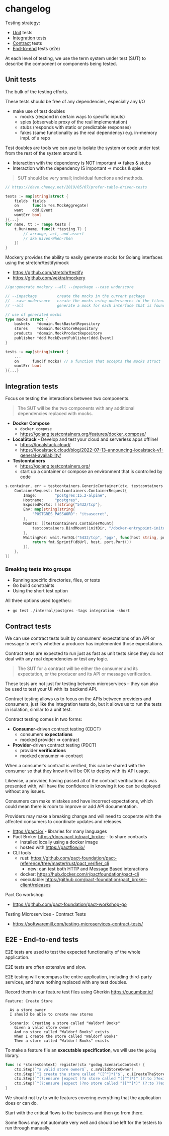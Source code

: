 # changelog

Testing strategy:
- [Unit](#unit-tests) tests
- [Integration](#integration-tests) tests
- [Contract](#contract-tests) tests
- [End-to-end](#e2e---end-to-end-tests) tests (e2e)

At each level of testing, we use the term system under test (SUT) to describe the component or components being tested.

## Unit tests

The bulk of the testing efforts.

These tests should be free of any dependencies, especially any I/O
- make use of test doubles
  - mocks (respond in certain ways to specific inputs)
  - spies (observable proxy of the real implementation)
  - stubs (responds with static or predictable responses)
  - fakes (same functionality as the real dependency) e.g. in-memory impl. of a repo

Test doubles are tools we can use to isolate the system or code under test from the rest of the system around it.

- Interaction with the dependency is NOT important => fakes & stubs
- Interaction with the dependency IS important => mocks & spies

> SUT should be very small; individual functions and methods.

```go
// https://dave.cheney.net/2019/05/07/prefer-table-driven-tests

tests := map[string]struct {
	fields  fields
	on      func(a *es.MockAggregate)
	want    ddd.Event
	wantErr bool
}{...}
for name, tt := range tests {
    t.Run(name, func(t *testing.T) {
        // arrange, act, and assert
        // aka Given-When-Then
    })
}
```

Mockery provides the ability to easily generate mocks for Golang interfaces using the stretchr/testify/mock
- https://github.com/stretchr/testify
- https://github.com/vektra/mockery

```go
//go:generate mockery --all --inpackage --case underscore

// --inpackage         create the mocks in the current package
// --case underscore   create the mocks using underscores in the filename
// --all               generate a mock for each interface that is found in dir and sub-dirs

// use of generated mocks
type mocks struct {
    baskets   *domain.MockBasketRepository
    stores    *domain.MockStoreRepository
    products  *domain.MockProductRepository
    publisher *ddd.MockEventPublisher[ddd.Event]
}

tests := map[string]struct {
    ...
    on      func(f mocks) // a function that accepts the mocks struct
    wantErr bool
}{...}

```

## Integration tests

Focus on testing the interactions between two components.

> The SUT will be the two components with any additional dependencies replaced with mocks.

- **Docker Compose**
  - `docker_compose`
  - https://golang.testcontainers.org/features/docker_compose/
- **LocalStack** - Develop and test your cloud and serverless apps offline!
  - https://localstack.cloud/
  - https://localstack.cloud/blog/2022-07-13-announcing-localstack-v1-general-availability/
- **Testcontainers**
  - https://golang.testcontainers.org/
  - start up a container or compose an environment that is controlled by code

```go
s.container, err = testcontainers.GenericContainer(ctx, testcontainers.GenericContainerRequest{
    ContainerRequest: testcontainers.ContainerRequest{
        Image:        "postgres:15.2-alpine",
        Hostname:     "postgres",
        ExposedPorts: []string{"5432/tcp"},
        Env: map[string]string{
            "POSTGRES_PASSWORD": "itsasecret",
        },
        Mounts: []testcontainers.ContainerMount{
            testcontainers.BindMount(initDir, "/docker-entrypoint-initdb.d"),
        },
        WaitingFor: wait.ForSQL("5432/tcp", "pgx", func(host string, port nat.Port) string {
            return fmt.Sprintf(dbUrl, host, port.Port())
        }),
    },
})
```

### Breaking tests into groups

- Running specific directories, files, or tests
- Go build constraints
- Using the short test option

All three options used together.:
- `go test ./internal/postgres -tags integration -short`

## Contract tests

We can use contract tests built by consumers’ expectations of an API or message
to verify whether a producer has implemented those expectations.

Contract tests are expected to run just as fast as unit tests since they do not deal with any real dependencies or test any logic.

> The SUT for a contract will be either the consumer and its expectation,
> or the producer and its API or message verification.

These tests are not just for testing between microservices – they can also be used to test your UI with its
backend API.

Contract testing allows us to focus on the APIs between providers and consumers, just like the integration tests do,
but it allows us to run the tests in isolation, similar to a unit test.

Contract testing comes in two forms:
- **Consumer**-driven contract testing (CDCT)
  - consumers **expectations**
  - mocked provider => contract
- **Provider**-driven contract testing (PDCT)
  - provider **verifications**
  - mocked consumer => contract


When a consumer’s contract is verified,
this can be shared with the consumer so that they know it will be OK to deploy with its API usage.

Likewise, a provider, having passed all of the contract verifications it was presented with,
will have the confidence in knowing it too can be deployed without any issues.

Consumers can make mistakes and have incorrect expectations, which could mean there is room to improve or add API documentation.

Providers may make a breaking change and will need to cooperate with the affected consumers to coordinate updates and releases.

- https://pact.io/ - libraries for many languages
- Pact Broker https://docs.pact.io/pact_broker - to share contracts
  - installed locally using a docker image
  - hosted with https://pactflow.io/
- CLI tools
  - rust: https://github.com/pact-foundation/pact-reference/tree/master/rust/pact_verifier_cli
    - new: can test both HTTP and Message Based interactions
  - docker: https://hub.docker.com/r/pactfoundation/pact-cli
  - executable: https://github.com/pact-foundation/pact_broker-client/releases

Pact Go workshop
- https://github.com/pact-foundation/pact-workshop-go

Testing Microservices - Contract Tests
- https://softwaremill.com/testing-microservices-contract-tests/

## E2E - End-to-end tests

E2E tests are used to test the expected functionality of the whole application.

E2E tests are often extensive and slow.

E2E testing will encompass the entire application,
including third-party services,
and have nothing replaced with any test doubles.

Record them in our feature test files using Gherkin https://cucumber.io/

```feature
Feature: Create Store

  As a store owner
  I should be able to create new stores

  Scenario: Creating a store called "Waldorf Books"
    Given a valid store owner
    And no store called "Waldorf Books" exists
    When I create the store called "Waldorf Books"
    Then a store called "Waldorf Books" exists
```

To make a feature file an **executable specification**, we will use the `godog` library.

```go
func (c *storesContext) register(ctx *godog.ScenarioContext) {
	ctx.Step(`^a valid store owner$`, c.aValidStoreOwner)
	ctx.Step(`^I create the store called "([^"]*)"$`, c.iCreateTheStoreCalled)
	ctx.Step(`^(?:ensure |expect )?a store called "([^"]*)" (?:to )?exists?$`, c.expectAStoreCalledToExist)
	ctx.Step(`^(?:ensure |expect )?no store called "([^"]*)" (?:to )?exists?$`, c.expectNoStoreCalledToExist)
}
```

We should not try to write features covering everything that the application does or can do.

Start with the critical flows to the business and then go from there.

Some flows may not automate very well and should be left for the testers to run through manually.
